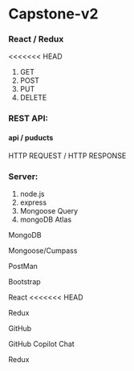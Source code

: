 # Capstone-v2
### React / Redux

<<<<<<< HEAD
1. GET
2. POST
3. PUT
4. DELETE

### REST API:
#### api / puducts

HTTP REQUEST /
HTTP RESPONSE
 
### Server:

1. node.js
1. express
1. Mongoose Query
1. mongoDB Atlas

MongoDB

Mongoose/Cumpass

PostMan

Bootstrap

React
<<<<<<< HEAD

Redux

GitHub

GitHub Copilot Chat

Redux

